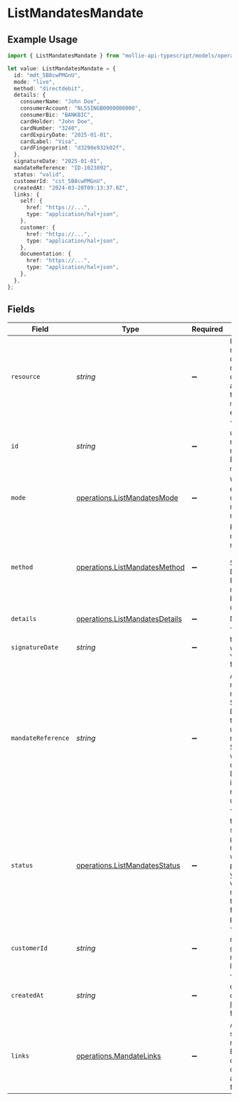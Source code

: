 # ListMandatesMandate

## Example Usage

```typescript
import { ListMandatesMandate } from "mollie-api-typescript/models/operations";

let value: ListMandatesMandate = {
  id: "mdt_5B8cwPMGnU",
  mode: "live",
  method: "directdebit",
  details: {
    consumerName: "John Doe",
    consumerAccount: "NL55INGB0000000000",
    consumerBic: "BANKBIC",
    cardHolder: "John Doe",
    cardNumber: "3240",
    cardExpiryDate: "2025-01-01",
    cardLabel: "Visa",
    cardFingerprint: "d3290e932k02f",
  },
  signatureDate: "2025-01-01",
  mandateReference: "ID-1023892",
  status: "valid",
  customerId: "cst_5B8cwPMGnU",
  createdAt: "2024-03-20T09:13:37.0Z",
  links: {
    self: {
      href: "https://...",
      type: "application/hal+json",
    },
    customer: {
      href: "https://...",
      type: "application/hal+json",
    },
    documentation: {
      href: "https://...",
      type: "application/hal+json",
    },
  },
};
```

## Fields

| Field                                                                                                                                                                               | Type                                                                                                                                                                                | Required                                                                                                                                                                            | Description                                                                                                                                                                         | Example                                                                                                                                                                             |
| ----------------------------------------------------------------------------------------------------------------------------------------------------------------------------------- | ----------------------------------------------------------------------------------------------------------------------------------------------------------------------------------- | ----------------------------------------------------------------------------------------------------------------------------------------------------------------------------------- | ----------------------------------------------------------------------------------------------------------------------------------------------------------------------------------- | ----------------------------------------------------------------------------------------------------------------------------------------------------------------------------------- |
| `resource`                                                                                                                                                                          | *string*                                                                                                                                                                            | :heavy_minus_sign:                                                                                                                                                                  | Indicates the response contains a mandate object. Will always contain the string `mandate` for this endpoint.                                                                       |                                                                                                                                                                                     |
| `id`                                                                                                                                                                                | *string*                                                                                                                                                                            | :heavy_minus_sign:                                                                                                                                                                  | The identifier uniquely referring to this mandate. Example: `mdt_pWUnw6pkBN`.                                                                                                       | mdt_5B8cwPMGnU                                                                                                                                                                      |
| `mode`                                                                                                                                                                              | [operations.ListMandatesMode](../../models/operations/listmandatesmode.md)                                                                                                          | :heavy_minus_sign:                                                                                                                                                                  | Whether this entity was created in live mode or in test mode.                                                                                                                       | live                                                                                                                                                                                |
| `method`                                                                                                                                                                            | [operations.ListMandatesMethod](../../models/operations/listmandatesmethod.md)                                                                                                      | :heavy_minus_sign:                                                                                                                                                                  | Payment method of the mandate.<br/><br/>SEPA Direct Debit and PayPal mandates can be created directly.                                                                              | directdebit                                                                                                                                                                         |
| `details`                                                                                                                                                                           | [operations.ListMandatesDetails](../../models/operations/listmandatesdetails.md)                                                                                                    | :heavy_minus_sign:                                                                                                                                                                  | N/A                                                                                                                                                                                 |                                                                                                                                                                                     |
| `signatureDate`                                                                                                                                                                     | *string*                                                                                                                                                                            | :heavy_minus_sign:                                                                                                                                                                  | The date when the mandate was signed in `YYYY-MM-DD` format.                                                                                                                        | 2025-01-01                                                                                                                                                                          |
| `mandateReference`                                                                                                                                                                  | *string*                                                                                                                                                                            | :heavy_minus_sign:                                                                                                                                                                  | A custom mandate reference. For SEPA Direct Debit, it is vital to provide a unique reference. Some banks will<br/>decline Direct Debit payments if the mandate reference is not unique. | ID-1023892                                                                                                                                                                          |
| `status`                                                                                                                                                                            | [operations.ListMandatesStatus](../../models/operations/listmandatesstatus.md)                                                                                                      | :heavy_minus_sign:                                                                                                                                                                  | The status of the mandate. A status can be `pending` for mandates when the first payment is not yet finalized, or<br/>when we did not received the IBAN yet from the first payment. | valid                                                                                                                                                                               |
| `customerId`                                                                                                                                                                        | *string*                                                                                                                                                                            | :heavy_minus_sign:                                                                                                                                                                  | The identifier referring to the [customer](get-customer) this mandate was linked to.                                                                                                | cst_5B8cwPMGnU                                                                                                                                                                      |
| `createdAt`                                                                                                                                                                         | *string*                                                                                                                                                                            | :heavy_minus_sign:                                                                                                                                                                  | The entity's date and time of creation, in [ISO 8601](https://en.wikipedia.org/wiki/ISO_8601) format.                                                                               | 2024-03-20T09:13:37.0Z                                                                                                                                                              |
| `links`                                                                                                                                                                             | [operations.MandateLinks](../../models/operations/mandatelinks.md)                                                                                                                  | :heavy_minus_sign:                                                                                                                                                                  | An object with several relevant URLs. Every URL object will contain an `href` and a `type` field.                                                                                   |                                                                                                                                                                                     |